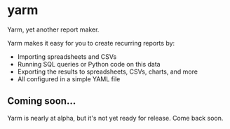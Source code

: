 # yarm

Yarm, yet another report maker.

Yarm makes it easy for you to create recurring reports by:

- Importing spreadsheets and CSVs
- Running SQL queries or Python code on this data
- Exporting the results to spreadsheets, CSVs, charts, and more
- All configured in a simple YAML file

## Coming soon...

Yarm is nearly at alpha, but it's not yet ready for release. Come back soon.
